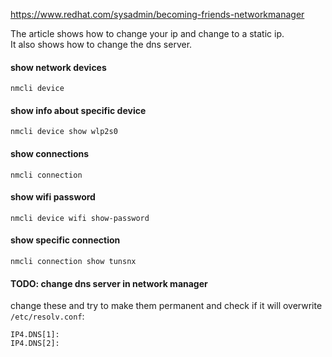 https://www.redhat.com/sysadmin/becoming-friends-networkmanager

The article shows how to change your ip and change to a static ip.\
It also shows how to change the dns server.

#### show network devices

```
nmcli device
```

#### show info about specific device

```
nmcli device show wlp2s0
```

#### show connections

```
nmcli connection
```

#### show wifi password

```
nmcli device wifi show-password
```

#### show specific connection
```
nmcli connection show tunsnx
```

#### TODO: change dns server in network manager

change these and try to make them permanent and check if it will overwrite `/etc/resolv.conf`:
```
IP4.DNS[1]: 
IP4.DNS[2]:
```
